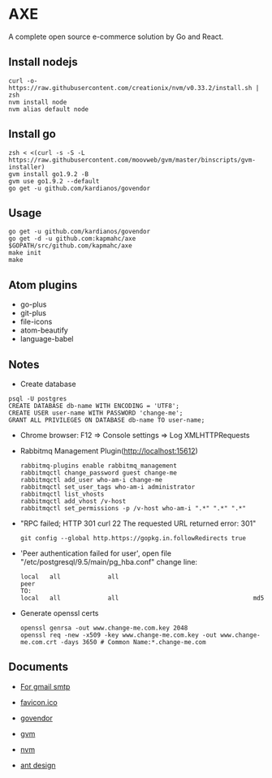 # AXE

A complete open source e-commerce solution by Go and React.

## Install nodejs

```
curl -o- https://raw.githubusercontent.com/creationix/nvm/v0.33.2/install.sh | zsh
nvm install node
nvm alias default node
```

## Install go

```
zsh < <(curl -s -S -L https://raw.githubusercontent.com/moovweb/gvm/master/binscripts/gvm-installer)
gvm install go1.9.2 -B
gvm use go1.9.2 --default
go get -u github.com/kardianos/govendor
```

## Usage

```
go get -u github.com/kardianos/govendor
go get -d -u github.com:kapmahc/axe
$GOPATH/src/github.com/kapmahc/axe
make init
make
```

## Atom plugins

- go-plus
- git-plus
- file-icons
- atom-beautify
- language-babel

## Notes

- Create database

```
psql -U postgres
CREATE DATABASE db-name WITH ENCODING = 'UTF8';
CREATE USER user-name WITH PASSWORD 'change-me';
GRANT ALL PRIVILEGES ON DATABASE db-name TO user-name;
```

- Chrome browser: F12 => Console settings => Log XMLHTTPRequests

- Rabbitmq Management Plugin(<http://localhost:15612>)

  ```
  rabbitmq-plugins enable rabbitmq_management
  rabbitmqctl change_password guest change-me
  rabbitmqctl add_user who-am-i change-me
  rabbitmqctl set_user_tags who-am-i administrator
  rabbitmqctl list_vhosts
  rabbitmqctl add_vhost /v-host
  rabbitmqctl set_permissions -p /v-host who-am-i ".*" ".*" ".*"
  ```

- "RPC failed; HTTP 301 curl 22 The requested URL returned error: 301"

  ```
  git config --global http.https://gopkg.in.followRedirects true
  ```

- 'Peer authentication failed for user', open file "/etc/postgresql/9.5/main/pg_hba.conf" change line:

  ```
  local   all             all                                     peer  
  TO:
  local   all             all                                     md5
  ```

- Generate openssl certs

  ```
  openssl genrsa -out www.change-me.com.key 2048
  openssl req -new -x509 -key www.change-me.com.key -out www.change-me.com.crt -days 3650 # Common Name:*.change-me.com
  ```

## Documents

- [For gmail smtp](http://stackoverflow.com/questions/20337040/gmail-smtp-debug-error-please-log-in-via-your-web-browser)

- [favicon.ico](http://icoconvert.com/)

- [govendor](https://github.com/kardianos/govendor)

- [gvm](https://github.com/moovweb/gvm)

- [nvm](https://github.com/creationix/nvm)

- [ant design](https://ant.design/docs/react/introduce)
